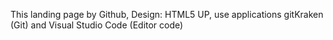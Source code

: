 This landing page by Github, Design: HTML5 UP, use applications gitKraken (Git) and Visual Studio Code (Editor code)
